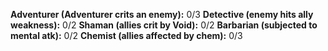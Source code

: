 **Adventurer (Adventurer crits an enemy):** 0/3
**Detective (enemy hits ally weakness):** 0/2
**Shaman (allies crit by Void):** 0/2
**Barbarian (subjected to mental atk):** 0/2
**Chemist (allies affected by chem):** 0/3